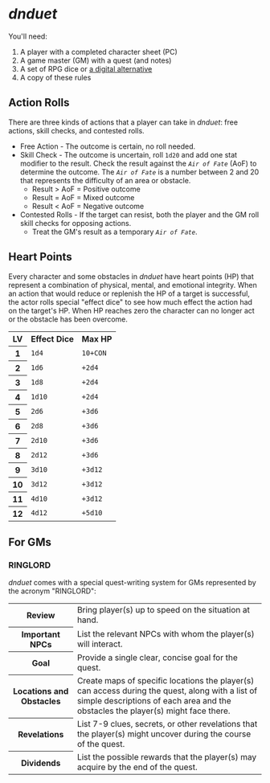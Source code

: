 # _dnduet_

You'll need:

1. A player with a completed character sheet (PC)
2. A game master (GM) with a quest (and notes)
3. A set of RPG dice or <a href="https://www.google.com/search?q=dice+roller" target="_blank">a digital alternative</a>
4. A copy of these rules


## Action Rolls
There are three kinds of actions that a player can take in _dnduet_: free actions, skill checks, and contested rolls.

- Free Action - The outcome is certain, no roll needed.
- Skill Check - The outcome is uncertain, roll `1d20` and add one stat modifier to the result. Check the result against the _`Air of Fate`_ (AoF) to determine the outcome. The _`Air of Fate`_ is a number between 2 and 20 that represents the difficulty of an area or obstacle.
   - Result > AoF = Positive outcome
   - Result = AoF = Mixed outcome
   - Result < AoF = Negative outcome
- Contested Rolls - If the target can resist, both the player and the GM roll skill checks for opposing actions.
  - Treat the GM's result as a temporary _`Air of Fate`_.
  
## Heart Points
Every character and some obstacles in _dnduet_ have heart points (HP) that represent a combination of physical, mental, and emotional integrity. When an action that would reduce or replenish the HP of a target is successful, the actor rolls special "effect dice" to see how much effect the action had on the target's HP. When HP reaches zero the character can no longer act or the obstacle has been overcome.

<table><tr><th>LV</th><th>Effect Dice</th><th>Max HP</th></tr><tr><th>1</th><td><code>1d4</code></td><td><code>10+CON</code></td></tr><tr><th>2</th><td><code>1d6</code></td><td><code>+2d4</code></td></tr><tr><th>3</th><td><code>1d8</code></td><td><code>+2d4</code></td></tr><tr><th>4</th><td><code>1d10</code></td><td><code>+2d4</code></td></tr><tr><th>5</th><td><code>2d6</code></td><td><code>+3d6</code></td></tr><tr><th>6</th><td><code>2d8</code></td><td><code>+3d6</code></td></tr><tr><th>7</th><td><code>2d10</code></td><td><code>+3d6</code></td></tr><tr><th>8</th><td><code>2d12</code></td><td><code>+3d6</code></td></tr><tr><th>9</th><td><code>3d10</code></td><td><code>+3d12</code></td></tr><tr><th>10</th><td><code>3d12</code></td><td><code>+3d12</code></td></tr><tr><th>11</th><td><code>4d10</code></td><td><code>+3d12</code></td></tr><tr><th>12</th><td><code>4d12</code></td><td><code>+5d10</code></td></tr></table>

## For GMs
### RINGLORD
_dnduet_ comes with a special quest-writing system for GMs represented by the acronym "RINGLORD":

<table><tr><th>Review</th><td>Bring player(s) up to speed on the situation at hand.</td></tr><tr><th>Important NPCs</th><td>List the relevant NPCs with whom the player(s) will interact.</td></tr><tr><th>Goal</th><td>Provide a single clear, concise goal for the quest.</td></tr><tr><th>Locations and Obstacles</th><td>Create maps of specific locations the player(s) can access during the quest, along with a list of simple descriptions of each area and the obstacles the player(s) might face there.</td></tr><tr><th>Revelations</th><td>List 7-9 clues, secrets, or other revelations that the player(s) might uncover during the course of the quest.</td></tr><tr><th>Dividends</th><td>List the possible rewards that the player(s) may acquire by the end of the quest.</td></tr></table>
